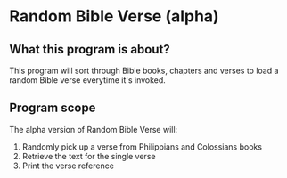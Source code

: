 # Random Bible Verse (alpha)
## What this program is about?
This program will sort through Bible books, chapters and verses to load a random Bible verse everytime it's invoked.

## Program scope
The alpha version of Random Bible Verse will:
1. Randomly pick up a verse from Philippians and Colossians books
2. Retrieve the text for the single verse
3. Print the verse reference